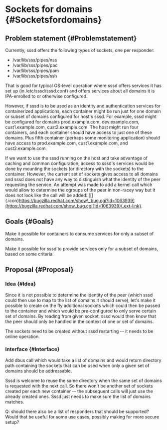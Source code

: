 Sockets for domains {#Socketsfordomains}
===================

Problem statement {#Problemstatement}
-----------------

Currently, sssd offers the following types of sockets, one per
responder:

-   /var/lib/sss/pipes/nss
-   /var/lib/sss/pipes/pac
-   /var/lib/sss/pipes/pam
-   /var/lib/sss/pipes/ssh

That is good for typical OS-level operation where sssd offers services
it has set up (in /etc/sssd/sssd.conf) and offers services about all
domains it is IPA-enrolled to or otherwise configured.

However, if sssd is to be used as an identity and authentication
services for containerized applications, each container might be run
just for one domain or subset of domains configured for host's sssd. For
example, sssd might be configured for domains prod.example.com,
dev.example.com, cust1.example.com, cust2.example.com. The host might
run four containers, and each container should have access to just one
of these domains. Plus fifth container (perhaps some monitoring
application) should have access to prod.example.com, cust1.example.com,
and cust2.example.com.

If we want to use the sssd running on the host and take advantage of
caching and common configuration, access to sssd's services would be
done by mounting the sockets (or directory with the sockets) to the
container. However, the current set of sockets gives access to all
domains and sssd does not have any way to distinguish what the identity
of the peer requesting the service. An attempt was made to add a kernel
call which would allow to determine the cgroups of the peer in non-racey
way but it does not look like the call will be added:
[[​]{.icon}https://bugzilla.redhat.com/show\_bug.cgi?id=1063939](https://bugzilla.redhat.com/show_bug.cgi?id=1063939){.ext-link}.

Goals {#Goals}
-----

Make it possible for containers to consume services for only a subset of
domains.

Make it possible for sssd to provide services only for a subset of
domains, based on some criteria.

Proposal {#Proposal}
--------

### Idea {#Idea}

Since it is not possible to determine the identity of the peer (which
sssd could then use to map to the list of domains it should serve),
let's make it possible to create on the fly additional sockets which
could then be passed to the container and which would be pre-configured
to only serve certain set of domains. By reading from given socket, sssd
would then know that the peer should only be handled in the context of
one or set of domains.

The sockets need to be created without sssd restarting -- it needs to be
online operation.

### Interface {#Interface}

Add dbus call which would take a list of domains and would return
directory path containing the sockets that can be used when only a given
set of domains should be addressable.

Sssd is welcome to reuse the same directory when the same set of domains
is requested with the next call. So there won't be another set of
sockets created per each new container -- the subsequent calls will just
use the already created ones. Sssd just needs to make sure the list of
domains matches.

Q: should there also be a list of responders that should be supported?
Would that be useful for some use cases, possibly making for more secure
setup?
